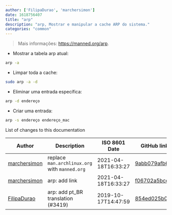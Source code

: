 ```yaml
---
author: ['FilipaDurao', 'marchersimon']
date: 1618756407
title: "arp"
description: "arp, Mostrar e manipular a cache ARP do sistema."
categories: "common"
---
```

> Mais informações: <https://manned.org/arp>.

- Mostrar a tabela arp atual:

```bash
arp -a
```

- Limpar toda a cache:

```bash
sudo arp -a -d
```

- Eliminar uma entrada específica:

```bash
arp -d endereço
```

- Criar uma entrada:

```bash
arp -s endereço endereço_mac
```
List of changes to this documentation


Author | Description | ISO 8601 Date | GitHub link
------|-----|-----|-----
[marchersimon](mailto:marchersimon@zohomail.eu) | replace `man.archlinux.org` with `manned.org` | 2021-04-18T16:33:27 | [9abb079afb69](https://github.com/tldr-pages/tldr/commit/9abb079afb6972f3de61a30e1b3fb849ad4b68d9)
[marchersimon](mailto:marchersimon@zohomail.eu) | arp: add link | 2021-04-18T16:33:27 | [f06702a5bcc3](https://github.com/tldr-pages/tldr/commit/f06702a5bcc36ee9323d8e467b27e65ed111ef23)
[FilipaDurao](mailto:32716065+FilipaDurao@users.noreply.github.com) | arp: add pt_BR translation (#3419) | 2019-10-17T14:47:59 | [854ed025b021](https://github.com/tldr-pages/tldr/commit/854ed025b021e4c42594938e46133c29c5de1315)

